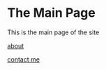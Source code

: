 # The Main Page

This is the main page of the site

[about](about/index.html)

[contact me](contactme/index.html)
